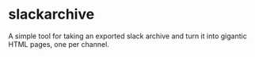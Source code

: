 # slackarchive

A simple tool for taking an exported slack archive and turn it into gigantic HTML pages, one per channel.